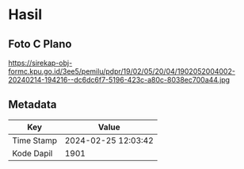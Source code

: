 # Hasil

## Foto C Plano

https://sirekap-obj-formc.kpu.go.id/3ee5/pemilu/pdpr/19/02/05/20/04/1902052004002-20240214-194216--dc6dc6f7-5196-423c-a80c-8038ec700a44.jpg


## Metadata

| Key        | Value               |
| ---------- | ------------------- |
| Time Stamp | 2024-02-25 12:03:42 |
| Kode Dapil | 1901                |



